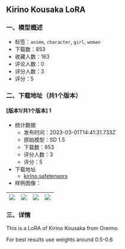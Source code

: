 ## Kirino Kousaka LoRA
### 一、模型概述

- 标签：`anime`, `character`, `girl`, `woman`
- 下载数：853
- 收藏人数：163
- 评论人数：0
- 评分人数：3
- 评分：5

### 二、下载地址（共1个版本）

#### [版本1/共1个版本] 1

- 统计数据
  - 发布时间：2023-03-01T14:41:31.733Z
  - 原始模型：SD 1.5
  - 下载数：853
  - 评分人数：3
  - 评分：5
- 下载地址
  - [kirino.safetensors](https://civitai.com/api/download/models/17133)
- 样例图像：

| <img src="https://image.civitai.com/xG1nkqKTMzGDvpLrqFT7WA/42bf620d-5c2c-435d-8deb-ad81e452cf00/width=450/173840.jpeg" /> | <img src="https://image.civitai.com/xG1nkqKTMzGDvpLrqFT7WA/2a208950-5220-47d7-3a17-91368d481400/width=450/173845.jpeg" /> | <img src="https://image.civitai.com/xG1nkqKTMzGDvpLrqFT7WA/16936772-766d-41bf-69db-292dce750600/width=450/173844.jpeg" /> | <img src="https://image.civitai.com/xG1nkqKTMzGDvpLrqFT7WA/b10588d0-4a1e-4f4e-dcc0-48ed0eee0c00/width=450/173843.jpeg" /> |
| ---- | ---- | ---- | ---- |


### 三、详情
<p>This is a LoRA of Kirino Kousaka from Oreimo.</p><p></p><p>For best results use weights around 0.5-0.6</p>